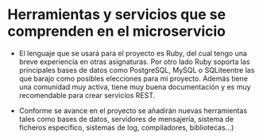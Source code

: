 # Herramientas y servicios que se comprenden en el microservicio

* El lenguaje que se usará para el proyecto es Ruby, del cual tengo una breve experiencia en otras asignaturas. Por otro lado Ruby soporta las principales bases de datos como PostgreSQL, MySQL o SQLiteentre las que barajo como posibles elecciones para mi proyecto. Además tiene una comunidad muy activa, tiene muy buena documentación y es muy recomendable para crear servicios REST.

* Conforme se avance en el proyecto se añadirán nuevas herramientas tales como bases de datos, servidores de mensajería, sistema de ficheros especifico, sistemas de log, compiladores, bibliotecas...)
